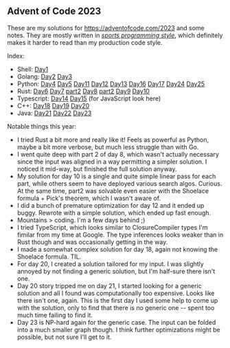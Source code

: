 ## Advent of Code 2023

These are my solutions for https://adventofcode.com/2023 and some notes. They are mostly written in [*sports programming style*](https://en.wikipedia.org/wiki/Competitive_programming#Benefits_and_criticism), which definitely makes it harder to read than my production code style.

Index:

 * Shell: [Day1](aoc01.sh)
 * Golang: [Day2](aoc02.go) [Day3](aoc03.go)
 * Python: [Day4](aoc04.py) [Day5](aoc05.py) [Day11](aoc11.py) [Day12](aoc12.py) [Day13](aoc13.py) [Day16](aoc16.py) [Day17](aoc17.py) [Day24](aoc24.py) [Day25](aoc25.py)
 * Rust: [Day6](aoc06.rs) [Day7](aoc07.rs) [part2](aoc07b.rs) [Day8](aoc08.rs) [part2](aoc08b.rs) [Day9](aoc09.rs) [Day10](aoc10.rs)
 * Typescript: [Day14](aoc14.ts) [Day15](aoc15.ts) (for JavaScript look here)
 * C++: [Day18](aoc18.cc) [Day19](aoc19.cc) [Day20](aoc20.cc)
 * Java: [Day21](aoc21.java) [Day22](aoc22.java) [Day23](aoc23.java)

Notable things this year:

* I tried Rust a bit more and really like it! Feels as powerful as Python, maybe a bit more verbose, but much less struggle than with Go.
* I went quite deep with part 2 of day 8, which wasn't actually necessary since the input was aligned in a way permitting a simpler solution. I noticed it mid-way, but finished the full solution anyway.
* My solution for day 10 is a single and quite simple linear pass for each part, while others seem to have deployed various search algos. Curious. At the same time, part2 was solvable even easier with the Shoelace formula + Pick's theorem, which I wasn't aware of.
* I did a bunch of premature optimization for day 12 and it ended up buggy. Rewrote with a simple solution, which ended up fast enough.
* Mountains > coding. I'm a few days behind ;)
* I tried TypeScript, which looks similar to ClosureCompiler types I'm fimilar from my time at Google. The type inferences looks weaker than in Rust though and was occasionally getting in the way.
* I made a somewhat complex solution for day 18, again not knowing the Shoelace formula. TIL.
* For day 20, I created a solution tailored for my input. I was slightly annoyed by not finding a generic solution, but I'm half-sure there isn't one.
* Day 20 story tripped me on day 21, I started looking for a generic solution and all I found was computationally too expensive. Looks like there isn't one, again. This is the first day I used some help to come up with the solution, only to find that there is no generic one -- spent too much time failing to find it.
* Day 23 is NP-hard again for the generic case. The input can be folded into a much smaller graph though. I think further optimizations might be possible, but not sure I'll get to it.
